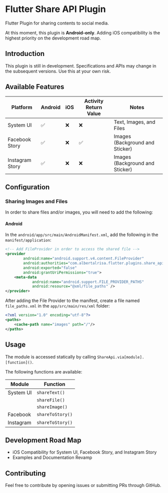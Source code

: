 # Flutter Share API Plugin

Flutter Plugin for sharing contents to social media.

At this moment, this plugin is **Android-only**. 
Adding iOS compatibility is the highest priority on the development road map.

## Introduction

This plugin is still in development. Specifications and APIs may change in the subsequent versions. Use this at your own risk.

## Available Features

| Platform | Android | iOS | Activity Return Value | Notes |
| ---- | ---- | ---- | ---- | ---- |
| System UI | ✅ | ❌ | ❌ | Text, Images, and Files |
| Facebook Story | ✅ | ❌ | ✅ | Images (Background and Sticker)|
| Instagram Story | ✅ | ❌ | ❌ | Images (Background and Sticker)|

## Configuration

### Sharing Images and Files

In order to share files and/or images, you will need to add the following:

#### Android

In the `android/app/src/main/AndroidManifest.xml`, add the following in the `manifest/application`:

```xml
<!-- Add FileProvider in order to access the shared file -->
<provider
        android:name="android.support.v4.content.FileProvider"
        android:authorities="com.albertalrisa.flutter.plugins.share_api"
        android:exported="false"
        android:grantUriPermissions="true">
    <meta-data
            android:name="android.support.FILE_PROVIDER_PATHS"
            android:resource="@xml/file_paths" />
</provider>
```

After adding the File Provider to the manifest, create a file named `file_paths.xml` in the `app/src/main/res/xml` 
folder:

```xml
<?xml version="1.0" encoding="utf-8"?>
<paths>
    <cache-path name="images" path="/"/>
</paths>
```

## Usage

The module is accessed statically by calling `ShareApi.via[module].[function]()`.

The following functions are available:

| Module     | Function         |
| ---------- | ---------------- |
| System UI  | `shareText()`    |
|            | `shareFile()`    |
|            | `shareImage()`   |
| Facebook   | `shareToStory()` |
| Instagram  | `shareToStory()` |

## Development Road Map

* iOS Compatibility for System UI, Facebook Story, and Instagram Story
* Examples and Documentation Revamp 

## Contributing

Feel free to contribute by opening issues or submitting PRs through GitHub.
